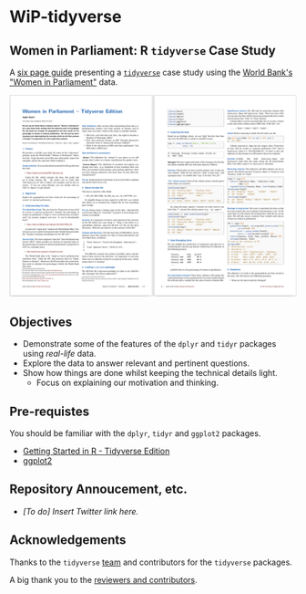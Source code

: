# WiP-tidyverse

## Women in Parliament: R `tidyverse` Case Study

A [six page guide](https://github.com/saghirb/WiP-tidyverse/blob/master/doc/WiP-tidyverse.pdf) 
presenting a [`tidyverse`](https://www.tidyverse.org/) case study using the [World Bank's](https://www.worldbank.org/) 
["Women in Parliament"](https://data.worldbank.org/indicator/SG.GEN.PARL.ZS) data.


[![`doc/WiP-tidyverse.pdf`](images/WiP-tv-guide.png)](https://github.com/saghirb/WiP-tidyverse/blob/master/doc/WiP-tidyverse.pdf)

## Objectives

- Demonstrate some of the features of the `dplyr` and `tidyr` packages using *real-life* data.
- Explore the data to answer relevant and pertinent questions.
- Show how things are done whilst keeping the technical details light.
    + Focus on explaining our motivation and thinking.

## Pre-requistes

You should be familiar with the `dplyr`, `tidyr` and `ggplot2` packages.

- [Getting Started in R - Tidyverse Edition](https://github.com/saghirb/Getting-Started-in-R)
- [ggplot2](https://ggplot2.tidyverse.org/)

## Repository Annoucement, etc.

* *[To do] Insert Twitter link here.*

## Acknowledgements

Thanks to the `tidyverse` [team](https://github.com/orgs/tidyverse/people) and 
contributors for the `tidyverse` packages.

A big thank you to the [reviewers and contributors](https://github.com/saghirb/WiP-tidyverse/blob/master/Contributors.md).

